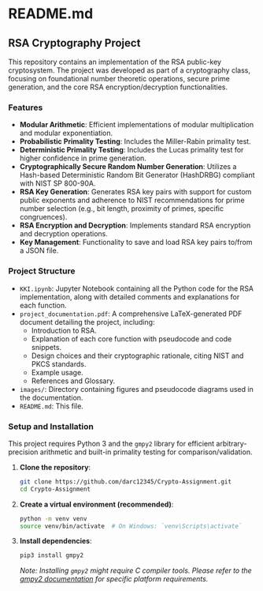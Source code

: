 # README.md

## RSA Cryptography Project

This repository contains an implementation of the RSA public-key cryptosystem. The project was developed as part of a cryptography class, focusing on foundational number theoretic operations, secure prime generation, and the core RSA encryption/decryption functionalities.

### Features

* **Modular Arithmetic**: Efficient implementations of modular multiplication and modular exponentiation.
* **Probabilistic Primality Testing**: Includes the Miller-Rabin primality test.
* **Deterministic Primality Testing**: Includes the Lucas primality test for higher confidence in prime generation.
* **Cryptographically Secure Random Number Generation**: Utilizes a Hash-based Deterministic Random Bit Generator (HashDRBG) compliant with NIST SP 800-90A.
* **RSA Key Generation**: Generates RSA key pairs with support for custom public exponents and adherence to NIST recommendations for prime number selection (e.g., bit length, proximity of primes, specific congruences).
* **RSA Encryption and Decryption**: Implements standard RSA encryption and decryption operations.
* **Key Management**: Functionality to save and load RSA key pairs to/from a JSON file.

### Project Structure

* `KKI.ipynb`: Jupyter Notebook containing all the Python code for the RSA implementation, along with detailed comments and explanations for each function.
* `project_documentation.pdf`: A comprehensive LaTeX-generated PDF document detailing the project, including:
    * Introduction to RSA.
    * Explanation of each core function with pseudocode and code snippets.
    * Design choices and their cryptographic rationale, citing NIST and PKCS standards.
    * Example usage.
    * References and Glossary.
* `images/`: Directory containing figures and pseudocode diagrams used in the documentation.
* `README.md`: This file.

### Setup and Installation

This project requires Python 3 and the `gmpy2` library for efficient arbitrary-precision arithmetic and built-in primality testing for comparison/validation.

1.  **Clone the repository**:
    ```bash
    git clone https://github.com/darc12345/Crypto-Assignment.git
    cd Crypto-Assignment
    ```

2.  **Create a virtual environment (recommended)**:
    ```bash
    python -m venv venv
    source venv/bin/activate  # On Windows: `venv\Scripts\activate`
    ```

3.  **Install dependencies**:
    ```bash
    pip3 install gmpy2
    ```
    *Note: Installing `gmpy2` might require C compiler tools. Please refer to the [gmpy2 documentation](https://gmpy2.readthedocs.io/en/latest/install.html) for specific platform requirements.*
